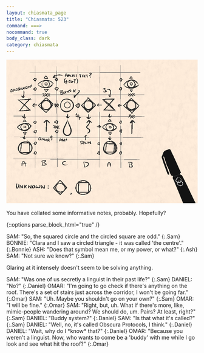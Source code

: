 ```yaml
---
layout: chiasmata_page
title: "Chiasmata: 523"
command: ===>
nocommand: true
body_class: dark
category: chiasmata
---
```


![523](/chiasmata/images/narrative/521.png)

You have collated some informative notes, probably. Hopefully?

{::options parse_block_html="true" /}
<div class="dialogue">
SAM: "So, the squared circle and the circled square are odd." 
{:.Sam}
BONNIE: "Clara and I saw a circled triangle - it was called 'the centre'." 
{:.Bonnie}
ASH: "Does that symbol mean me, or my power, or what?" 
{:.Ash}
SAM: "Not sure we know?" 
{:.Sam}
</div>

Glaring at it intensely doesn't seem to be solving anything.

<div class="dialogue">
SAM: "Was one of us secretly a linguist in their past life?" 
{:.Sam}
DANIEL: "No?" 
{:.Daniel}
OMAR: "I'm going to go check if there's anything on the roof. There's a set of stairs just across the corridor, I won't be going far." 
{:.Omar}
SAM: "Uh. Maybe you shouldn't go on your own?" 
{:.Sam}
OMAR: "I will be fine." 
{:.Omar}
SAM: "Right, but, uh. What if there's more, like, mimic-people wandering around? We should do, um. Pairs? At least, right?" 
{:.Sam}
DANIEL: "Buddy system?" 
{:.Daniel}
SAM: "Is that what it's called?" 
{:.Sam}
DANIEL: "Well, no, it's called Obscura Protocols, I think." 
{:.Daniel}
DANIEL: "Wait, why do I *know* that?" 
{:.Daniel}
OMAR: "Because you weren't a linguist. Now, who wants to come be a 'buddy' with me while I go look and see what hit the roof?" 
{:.Omar}
</div>